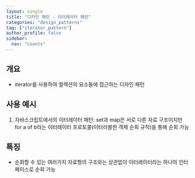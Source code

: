 ```yaml
---
layout: single
title: "디자인 패턴 - 이터레이터 패턴"
categories: "design_patterns"
tag: ["iterator_pattern"]
author_profile: false
sidebar:
  nav: "counts"
---
```


## 개요

- iterator를 사용하여 컬렉션의 요소들에 접근하는 디자인 패턴

## 사용 예시

1. 자바스크립트에서의 이터레이터 패턴: set과 map은 서로 다른 자료 구조이지만 for a of b라는 이터레이터 프로토콜(이터러블한 객체 순회 규칙)을 통해 순회 가능

## 특징

- 순회할 수 있는 여러가지 자료형의 구조와는 상관없이 이터레이터라는 하나의 인터페이스로 순회 가능
